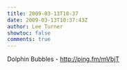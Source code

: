 ```yaml
---
title: 2009-03-13T10-37
date: 2009-03-13T10:37:43Z
author: Lee Turner
showtoc: false
comments: true
---
```


Dolphin Bubbles - http://ping.fm/mVbjT

